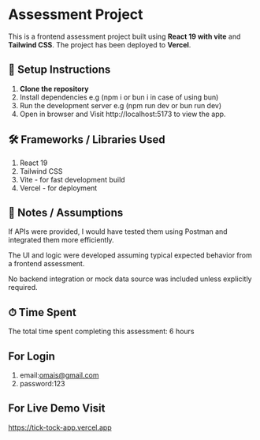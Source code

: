 # Assessment Project

This is a frontend assessment project built using **React 19 with vite** and **Tailwind CSS**. The project has been deployed to **Vercel**.

## 🚀 Setup Instructions

1. **Clone the repository**  
2. Install dependencies e.g (npm i or bun i in case of using bun)
3. Run the development server e.g (npm run dev or bun run dev)
4. Open in browser and Visit http://localhost:5173 to view the app.

## 🛠 Frameworks / Libraries Used

1. React 19
2. Tailwind CSS
3. Vite - for fast development build
4. Vercel - for deployment

## 📝 Notes / Assumptions

If APIs were provided, I would have tested them using Postman and integrated them more efficiently.

The UI and logic were developed assuming typical expected behavior from a frontend assessment.

No backend integration or mock data source was included unless explicitly required.

## ⏱ Time Spent
The total time spent completing this assessment: 6 hours

## For Login
1. email:omais@gmail.com
2. password:123

## For Live Demo Visit
 https://tick-tock-app.vercel.app
